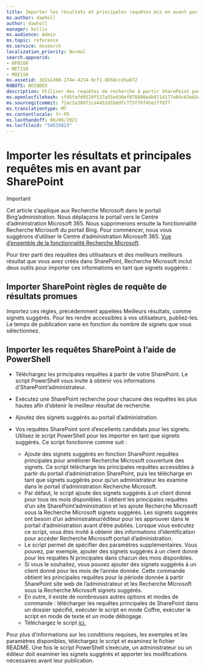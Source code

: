 ```yaml
---
title: Importer les résultats et principales requêtes mis en avant par SharePoint
ms.author: dawholl
author: dawholl
manager: kellis
ms.audience: Admin
ms.topic: reference
ms.service: mssearch
localization_priority: Normal
search.appverid:
- BFB160
- MET150
- MOE150
ms.assetid: 3d2a1498-174e-4214-9cf1-8b58cce5a872
ROBOTS: NOINDEX
description: Utiliser des requêtes de recherche à partir SharePoint pour créer des résultats de travail pour Recherche Microsoft
ms.openlocfilehash: cfd5fafd0529f537a55e436ef078800a4b9714177e04c63e65e968f16fcf322e
ms.sourcegitcommit: 71ac2a38971ca4452d1bddfc773ff8f45e1ffd77
ms.translationtype: MT
ms.contentlocale: fr-FR
ms.lasthandoff: 08/06/2021
ms.locfileid: "54533823"
---
```

# <a name="import-sharepoint-promoted-results-and-top-queries"></a>Importer les résultats et principales requêtes mis en avant par SharePoint

> [!IMPORTANT]
> Cet article s’applique aux Recherche Microsoft dans le portail Bing’administration. Nous déplaçons le portail vers le Centre d’administration Microsoft 365. Nous supprimerons ensuite la fonctionnalité Recherche Microsoft du portail Bing. Pour commencer, nous vous suggérons d’utiliser le Centre d’administration Microsoft 365. [Vue d’ensemble de la fonctionnalité Recherche Microsoft](overview-microsoft-search.md).
    
Pour tirer parti des requêtes des utilisateurs et des meilleurs meilleurs résultat que vous avez créés dans SharePoint, Recherche Microsoft inclut deux outils pour importer ces informations en tant que signets suggérés : 
  
## <a name="import-sharepoint-promoted-result-query-rules"></a>Importer SharePoint règles de requête de résultats promues

Importez ces règles, précédemment appelées Meilleurs résultats, comme signets suggérés. Pour les rendre accessibles à vos utilisateurs, publiez-les. Le temps de publication varie en fonction du nombre de signets que vous sélectionnez.
  
## <a name="import-top-sharepoint-queries-using-powershell"></a>Importer les requêtes SharePoint à l’aide de PowerShell

- Téléchargez les principales requêtes à partir de votre SharePoint. Le script PowerShell vous invite à obtenir vos informations d’SharePoint’administrateur.
    
- Exécutez une SharePoint recherche pour chacune des requêtes les plus hautes afin d’obtenir le meilleur résultat de recherche.
    
- Ajoutez des signets suggérés au portail d’administration.
    
- Vos requêtes SharePoint sont d’excellents candidats pour les signets. Utilisez le script PowerShell pour les importer en tant que signets suggérés. Ce script fonctionne comme suit :
    - Ajoute des signets suggérés en fonction SharePoint requêtes principales pour améliorer Recherche Microsoft couverture des signets. Ce script télécharge les principales requêtes accessibles à partir du portail d’administration SharePoint, puis les télécharge en tant que signets suggérés pour qu’un administrateur les examine dans le portail d’administration Recherche Microsoft.
    - Par défaut, le script ajoute des signets suggérés à un client donné pour tous les mois disponibles. Il obtient les principales requêtes d’un site SharePoint’administration et les ajoute Recherche Microsoft sous la Recherche Microsoft signets suggérés. Les signets suggérés ont besoin d’un administrateur/éditeur pour les approuver dans le portail d’administration avant d’être publiés. Lorsque vous exécutez ce script, vous êtes invité à obtenir des informations d’identification pour accéder Recherche Microsoft portail d’administration.
    - Le script permet de spécifier des paramètres supplémentaires. Vous pouvez, par exemple, ajouter des signets suggérés à un client donné pour les requêtes N principales dans chacun des mois disponibles.
    - Si vous le souhaitez, vous pouvez ajouter des signets suggérés à un client donné pour les mois de l’année donnée. Cette commande obtient les principales requêtes pour la période donnée à partir SharePoint site web de l’administrateur et les Recherche Microsoft sous la Recherche Microsoft signets suggérés.
    - En outre, il existe de nombreuses autres options et modes de commande : télécharger les requêtes principales de SharePoint dans un dossier spécifié, exécuter le script en mode Coffre, exécuter le script en mode de texte et un mode débogage.
    - Téléchargez le script [ici.](https://www.bingforbusiness.com/distribution/SharepointTopQueryBookmarks.zip) 

Pour plus d’informations sur les conditions requises, les exemples et les paramètres disponibles, téléchargez le script et examinez le fichier README. Une fois le script PowerShell s’exécute, un administrateur ou un éditeur doit examiner les signets suggérés et apporter les modifications nécessaires avant leur publication.